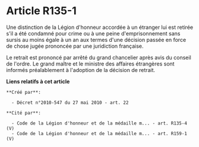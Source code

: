 # Article R135-1

Une distinction de la Légion d'honneur accordée à un étranger lui est retirée s'il a été condamné pour crime ou à une peine
d'emprisonnement sans sursis au moins égale à un an aux termes d'une décision passée en force de chose jugée prononcée par
une juridiction française.

Le retrait est prononcé par arrêté du grand chancelier après avis du conseil de l'ordre. Le grand maître et le ministre des
affaires étrangères sont informés préalablement à l'adoption de la décision de retrait.

**Liens relatifs à cet article**

	**Créé par**:

	  - Décret n°2010-547 du 27 mai 2010 - art. 22

	**Cité par**:

	  - Code de la Légion d'honneur et de la médaille m... - art. R135-4 (V)
	  - Code de la Légion d'honneur et de la médaille m... - art. R159-1 (V)
